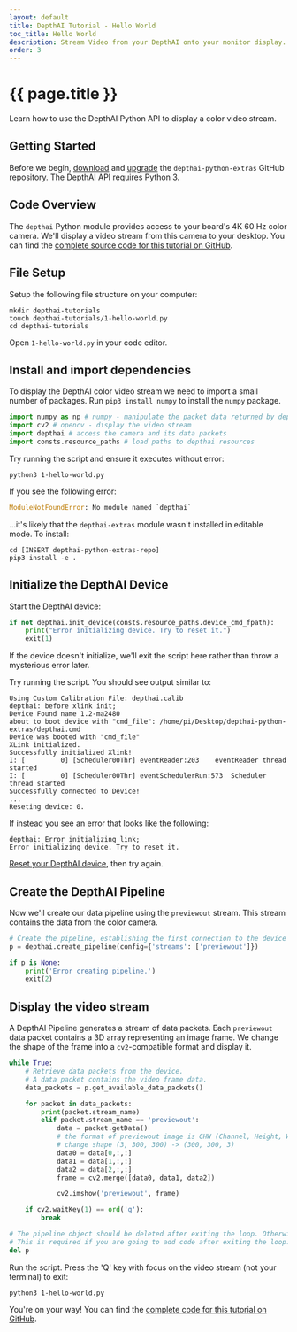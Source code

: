 ```yaml
---
layout: default
title: DepthAI Tutorial - Hello World
toc_title: Hello World
description: Stream Video from your DepthAI onto your monitor display.
order: 3
---
```


# {{ page.title }}

Learn how to use the DepthAI Python API to display a color video stream.

## Getting Started

Before we begin, [download](/setup#api_install) and [upgrade](/setup#api_upgrade) the `depthai-python-extras` GitHub repository. The DepthAI API requires Python 3.

## Code Overview

The `depthai` Python module provides access to your board's 4K 60 Hz color camera. We'll display a video stream from this camera to your desktop. You can find the [complete source code for this tutorial on GitHub]().

## File Setup

Setup the following file structure on your computer:

```
mkdir depthai-tutorials
touch depthai-tutorials/1-hello-world.py
cd depthai-tutorials
```

Open `1-hello-world.py` in your code editor.

## Install and import dependencies

To display the DepthAI color video stream we need to import a small number of packages. Run `pip3 install numpy` to install the `numpy` package.

```py
import numpy as np # numpy - manipulate the packet data returned by depthai
import cv2 # opencv - display the video stream
import depthai # access the camera and its data packets
import consts.resource_paths # load paths to depthai resources
```

Try running the script and ensure it executes without error:

```
python3 1-hello-world.py
```

If you see the following error:

```py
ModuleNotFoundError: No module named `depthai`
```

...it's likely that the `depthai-extras` module wasn't installed in editable mode. To install:

```
cd [INSERT depthai-python-extras-repo]
pip3 install -e .
```

## Initialize the DepthAI Device

Start the DepthAI device:

```py
if not depthai.init_device(consts.resource_paths.device_cmd_fpath):
    print("Error initializing device. Try to reset it.")
    exit(1)
```

If the device doesn't initialize, we'll exit the script here rather than throw a mysterious error later.

Try running the script. You should see output similar to:

```
Using Custom Calibration File: depthai.calib
depthai: before xlink init;
Device Found name 1.2-ma2480
about to boot device with "cmd_file": /home/pi/Desktop/depthai-python-extras/depthai.cmd
Device was booted with "cmd_file"
XLink initialized.
Successfully initialized Xlink!
I: [         0] [Scheduler00Thr] eventReader:203	eventReader thread started
I: [         0] [Scheduler00Thr] eventSchedulerRun:573	Scheduler thread started
Successfully connected to Device!
...
Reseting device: 0.
```

If instead you see an error that looks like the following:

```
depthai: Error initializing link;
Error initializing device. Try to reset it.
```

[Reset your DepthAI device](/troubleshooting#device_reset), then try again.

## Create the DepthAI Pipeline

Now we'll create our data pipeline using the `previewout` stream. This stream contains the data from the color camera.

```py
# Create the pipeline, establishing the first connection to the device
p = depthai.create_pipeline(config={'streams': ['previewout']})

if p is None:
    print('Error creating pipeline.')
    exit(2)
```

## Display the video stream

A DepthAI Pipeline generates a stream of data packets. Each `previewout` data packet contains a 3D array representing an image frame. We change the shape of the frame into a `cv2`-compatible format and display it.

```py
while True:
    # Retrieve data packets from the device.
    # A data packet contains the video frame data.
    data_packets = p.get_available_data_packets()

    for packet in data_packets:
        print(packet.stream_name)
        elif packet.stream_name == 'previewout':
            data = packet.getData()
            # the format of previewout image is CHW (Channel, Height, Width), but OpenCV needs HWC, so we
            # change shape (3, 300, 300) -> (300, 300, 3)
            data0 = data[0,:,:]
            data1 = data[1,:,:]
            data2 = data[2,:,:]
            frame = cv2.merge([data0, data1, data2])

            cv2.imshow('previewout', frame)

    if cv2.waitKey(1) == ord('q'):
        break

# The pipeline object should be deleted after exiting the loop. Otherwise device will continue working.
# This is required if you are going to add code after exiting the loop.
del p
```

Run the script. Press the 'Q' key with focus on the video stream (not your terminal) to exit:

```
python3 1-hello-world.py
```

You're on your way! You can find the [complete code for this tutorial on GitHub]().

